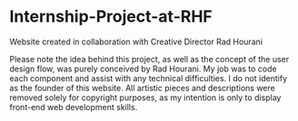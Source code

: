# Internship-Project-at-RHF
Website created in collaboration with Creative Director Rad Hourani

Please note the idea behind this project, as well as the concept of the user design flow, was purely conceived by Rad Hourani. My job was to code each component and assist with any technical difficulties. I do not identify as the founder of this website. All artistic pieces and descriptions were removed solely for copyright purposes, as my intention is only to display front-end web development skills. 
